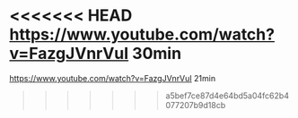 <<<<<<< HEAD
https://www.youtube.com/watch?v=FazgJVnrVuI
30min
=======
https://www.youtube.com/watch?v=FazgJVnrVuI 21min
>>>>>>> a5bef7ce87d4e64bd5a04fc62b4077207b9d18cb
